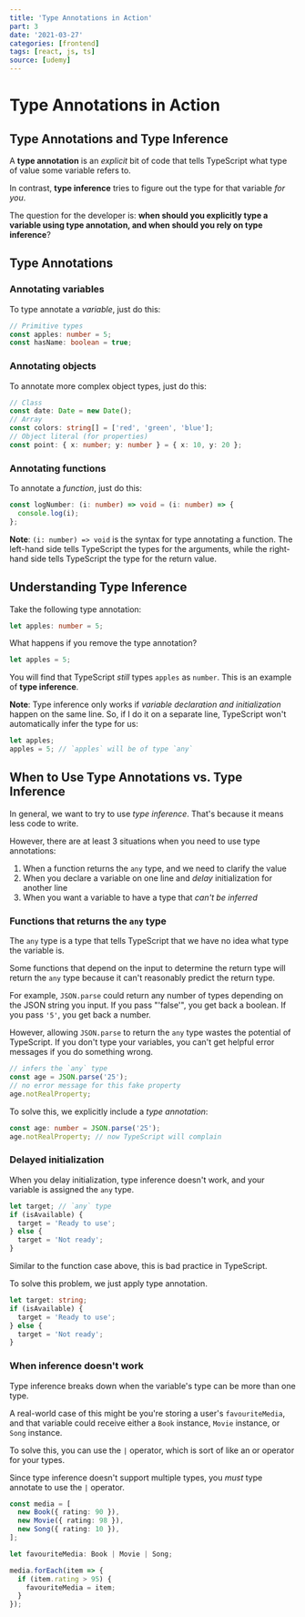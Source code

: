 ```yaml
---
title: 'Type Annotations in Action'
part: 3
date: '2021-03-27'
categories: [frontend]
tags: [react, js, ts]
source: [udemy]
---
```


# Type Annotations in Action

## Type Annotations and Type Inference

A **type annotation** is an _explicit_ bit of code that tells TypeScript what type of value some variable refers to.

In contrast, **type inference** tries to figure out the type for that variable _for you_.

The question for the developer is: **when should you explicitly type a variable using type annotation, and when should you rely on type inference**?

## Type Annotations

### Annotating variables

To type annotate a _variable_, just do this:

```ts
// Primitive types
const apples: number = 5;
const hasName: boolean = true;
```

### Annotating objects

To annotate more complex object types, just do this:

```ts
// Class
const date: Date = new Date();
// Array
const colors: string[] = ['red', 'green', 'blue'];
// Object literal (for properties)
const point: { x: number; y: number } = { x: 10, y: 20 };
```

### Annotating functions

To annotate a _function_, just do this:

```ts
const logNumber: (i: number) => void = (i: number) => {
  console.log(i);
};
```

**Note**: `(i: number) => void` is the syntax for type annotating a function. The left-hand side tells TypeScript the types for the arguments, while the right-hand side tells TypeScript the type for the return value.

## Understanding Type Inference

Take the following type annotation:

```ts
let apples: number = 5;
```

What happens if you remove the type annotation?

```ts
let apples = 5;
```

You will find that TypeScript _still_ types `apples` as `number`. This is an example of **type inference**.

**Note**: Type inference only works if _variable declaration and initialization_ happen on the same line. So, if I do it on a separate line, TypeScript won't automatically infer the type for us:

```ts
let apples;
apples = 5; // `apples` will be of type `any`
```

## When to Use Type Annotations vs. Type Inference

In general, we want to try to use _type inference_. That's because it means less code to write.

However, there are at least 3 situations when you need to use type annotations:

1. When a function returns the `any` type, and we need to clarify the value
2. When you declare a variable on one line and _delay_ initialization for another line
3. When you want a variable to have a type that _can't be inferred_

### Functions that returns the `any` type

The `any` type is a type that tells TypeScript that we have no idea what type the variable is.

Some functions that depend on the input to determine the return type will return the `any` type because it can't reasonably predict the return type.

For example, `JSON.parse` could return any number of types depending on the JSON string you input. If you pass "'false'", you get back a boolean. If you pass `'5'`, you get back a number.

However, allowing `JSON.parse` to return the `any` type wastes the potential of TypeScript. If you don't type your variables, you can't get helpful error messages if you do something wrong.

```ts
// infers the `any` type
const age = JSON.parse('25');
// no error message for this fake property
age.notRealProperty;
```

To solve this, we explicitly include a _type annotation_:

```ts
const age: number = JSON.parse('25');
age.notRealProperty; // now TypeScript will complain
```

### Delayed initialization

When you delay initialization, type inference doesn't work, and your variable is assigned the `any` type.

```ts
let target; // `any` type
if (isAvailable) {
  target = 'Ready to use';
} else {
  target = 'Not ready';
}
```

Similar to the function case above, this is bad practice in TypeScript.

To solve this problem, we just apply type annotation.

```ts
let target: string;
if (isAvailable) {
  target = 'Ready to use';
} else {
  target = 'Not ready';
}
```

### When inference doesn't work

Type inference breaks down when the variable's type can be more than one type.

A real-world case of this might be you're storing a user's `favouriteMedia`, and that variable could receive either a `Book` instance, `Movie` instance, or `Song` instance.

To solve this, you can use the `|` operator, which is sort of like an or operator for your types.

Since type inference doesn't support multiple types, you _must_ type annotate to use the `|` operator.

```ts
const media = [
  new Book({ rating: 90 }),
  new Movie({ rating: 98 }),
  new Song({ rating: 10 }),
];

let favouriteMedia: Book | Movie | Song;

media.forEach(item => {
  if (item.rating > 95) {
    favouriteMedia = item;
  }
});
```

